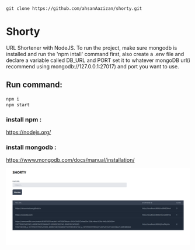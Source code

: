 ```console
git clone https://github.com/ahsanAazizan/shorty.git
```

# Shorty
URL Shortener with NodeJS. To run the project, make sure mongodb is installed and run the 'npm intall' command first, also create a .env file and declare a variable called DB_URL and PORT set it to whatever mongoDB url(i recommend using mongodb://127.0.0.1:27017) and port you want to use.


## Run command: 
```console
npm i
npm start
```

### install npm :
https://nodejs.org/

### install mongodb :
https://www.mongodb.com/docs/manual/installation/


![preview](/preview.png "Preview")